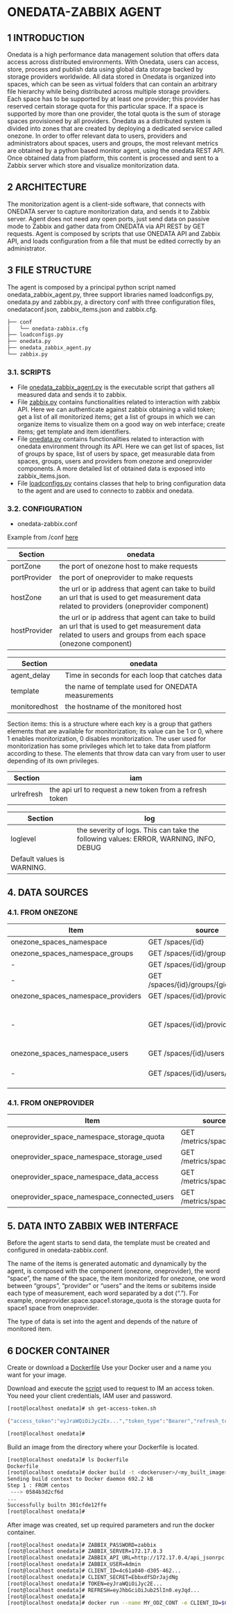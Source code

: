 # ONEDATA-ZABBIX AGENT

## 1 INTRODUCTION
Onedata is a high performance data management solution that offers data access across distributed environments. With Onedata, users can access, store, process and publish data using global data storage backed by storage providers worldwide. All data stored in Onedata is organized into spaces, which can be seen as virtual folders that can contain an arbitrary file hierarchy while being distributed across multiple storage providers. Each space has to be supported by at least one provider; this provider has reserved certain storage quota for this particular space. If a space is supported by more than one provider, the total quota is the sum of storage spaces provisioned by all providers.  Onedata as a distributed system is divided into zones that are created by deploying a dedicated service called onezone. 
In order to offer relevant data to users, providers and administrators about spaces, users and groups, the most relevant metrics are obtained by a python based monitor agent, using the onedata REST API. Once obtained data from platform, this content is processed and sent to a Zabbix server which store and visualize monitorization data. 


## 2	ARCHITECTURE

The monitorization agent is a client-side software, that connects with ONEDATA server to capture monitorization data, and sends it to Zabbix server. Agent does not need any open ports, just send data on passive mode to Zabbix and gather data from ONEDATA via API REST by GET requests. Agent is composed by scripts that use ONEDATA API and Zabbix API, and loads configuration from a file that must be edited correctly by an administrator.

## 3 FILE STRUCTURE
The agent is composed by a principal python script named onedata_zabbix_agent.py, three support libraries named loadconfigs.py, onedata.py and zabbix.py, a directory conf with three configuration files, onedataconf.json, zabbix_items.json and zabbix.cfg.

```sh
├── conf
│   └── onedata-zabbix.cfg
├── loadconfigs.py
├── onedata.py
├── onedata_zabbix_agent.py
└── zabbix.py
```
### 3.1. SCRIPTS

* File [onedata_zabbix_agent.py](https://github.com/indigo-dc/Monitoring/blob/master/zabbix-probes/onedata-zabbix-probe/onedata_zabbix_agent.py)  is the executable script that gathers all measured data and sends it to zabbix. 
* File [zabbix.py](https://github.com/indigo-dc/Monitoring/blob/master/zabbix-probes/onedata-zabbix-probe/zabbix.py)  contains functionalities related to interaction with zabbix API. Here we can authenticate against zabbix obtaining a valid token; get a list of all monitorized items; get a list of groups in which we can organize items to visualize them on a good way on web interface; create items; get template and item identifiers. 
* File [onedata.py](https://github.com/indigo-dc/Monitoring/blob/master/zabbix-probes/onedata-zabbix-probe/onedata.py) contains functionalities related to interaction with onedata environment through its API.  Here we can get list of spaces, list of groups by space, list of users by space, get measurable data from spaces, groups, users and providers from onezone and oneprovider components. A more detailed list of obtained data is exposed into zabbix_items.json. 
* File [loadconfigs.py](https://github.com/indigo-dc/Monitoring/blob/master/zabbix-probes/onedata-zabbix-probe/loadconfigs.py) contains classes that help to bring configuration data to the agent and are used to connecto to zabbix and onedata.

### 3.2. CONFIGURATION


* onedata-zabbix.conf

Example from /conf [here](https://github.com/indigo-dc/Monitoring/blob/master/zabbix-probes/onedata-zabbix-probe/conf/onedata-zabbix.cfg)


| Section| onedata|
| ------ | ------ |
| portZone | the port of onezone host to make requests |
| portProvider| the port of oneprovider to make requests |
| hostZone | the url or ip address that agent can take to build an url that is used to get measurement data related to providers (oneprovider component) |
| hostProvider | the url or ip address that agent can take to build an url that is used to get measurement data related to users and groups from each space (onezone component) |


| Section| onedata|
| ------ | ------ |
| agent_delay| Time in seconds for each loop that catches data |
| template | the name of template used for ONEDATA measurements |
| monitoredhost | the hostname of the monitored host |

Section items: this is a structure where each key is a group that gathers elements that are available for monitorization; its value can be 1 or 0, where 1 enables monitorization, 0 disables monitorization. The user used for monitorization has some privileges which let to take data from platform according to these. The elements that throw data can vary from user to user depending of its own privileges. 


| Section | iam |
| ------ | ------ |
| urlrefresh	| the api url to request a new token from a refresh token|


| Section | log |
| ------ | ------ |
| loglevel |	the severity of logs. This can take the following values: ERROR, WARNING, INFO, DEBUG
Default values is WARNING. |

## 4. DATA SOURCES

### 4.1. FROM ONEZONE

| Item | source | item | 
| ------ | ------ | ------ |
| onezone_spaces_namespace | GET /spaces/{id} | spaceId | 
| onezone_spaces_namespace_groups | GET /spaces/{id}/groups | groups |
| - | GET /spaces/{id}/groups | type, groupId | 
| - | GET /spaces/{id}/groups/{gid}/privileges | privileges | 
| onezone_spaces_namespace_providers | GET /spaces/{id}/providers | Providers | 
| - | GET /spaces/{id}/providers/{pid} | providerId, clientName, urls, longitude, latitude, redirectionPoint | 
| onezone_spaces_namespace_users | GET /spaces/{id}/users | Users | 
| - | GET /spaces/{id}/users/{uid} | name, privileges, userId | 

### 4.1. FROM ONEPROVIDER

| Item | source | item | 
| ------ | ------ | ------ |
| oneprovider_space_namespace_storage_quota | GET /metrics/space/{sid} | ?metric=storage_quota | 
| oneprovider_space_namespace_storage_used | GET /metrics/space/{sid} | ?metric=storage_used | 
| oneprovider_space_namespace_data_access | GET /metrics/space/{sid} | ?metric=data_access | 
| oneprovider_space_namespace_connected_users | GET /metrics/space/{sid} | ?metric=block_access | 


## 5. DATA INTO ZABBIX WEB INTERFACE

Before the agent starts to send data, the template must be created and configured in onedata-zabbix.conf.  

The name of the items is generated automatic and dynamically by the agent, is composed with the component (onezone, oneprovider), the word “space”, the name of the space, the item monitorized for onezone, one  word between “groups”, “provider” or “users” and the items or subitems inside each type of measurement, each word separated by a dot (“.”). 
For example, oneprovider.space.space1.storage_quota is the storage quota for space1 space from oneprovider. 

The type of data is set into the agent and depends of the nature of monitored item.

## 6	DOCKER CONTAINER

Create or download a [Dockerfile](https://github.com/indigo-dc/Monitoring/blob/master/zabbix-probes/onedata-zabbix-probe/Dockerfile)  Use your Docker user and a name you want for your image.

Download and execute the [script](https://github.com/indigo-dc/Monitoring/blob/master/zabbix-probes/onedata-zabbix-probe/get-access-token.sh) used to request to IM an access token. You need your client credentials, IAM user and password.

```sh
[root@localhost onedata]# sh get-access-token.sh 

{"access_token":"eyJraWQiOiJyc2Ex...","token_type":"Bearer","refresh_token":"eyJhbGciOi...","expires_in":3599,"scope":"address email profile offline_access"}

[root@localhost onedata]# 

```
Build an image from the directory where your Dockerfile is located.

```sh
[root@localhost onedata]# ls Dockerfile 
Dockerfile
[root@localhost onedata]# docker build -t <dockeruser>/<my_built_image> .
Sending build context to Docker daemon 692.2 kB
Step 1 : FROM centos
 ---> 0584b3d2cf6d
...
Successfully builtn 301cfde12ffe
[root@localhost onedata]# 

```

After image was created, set up required parameters and run the docker container.

```sh
[root@localhost onedata]# ZABBIX_PASSWORD=zabbix
[root@localhost onedata]# ZABBIX_SERVER=172.17.0.3
[root@localhost onedata]# ZABBIX_API_URL=http://172.17.0.4/api_jsonrpc.php
[root@localhost onedata]# ZABBIX_USER=Admin
[root@localhost onedata]# CLIENT_ID=4c61a040-d305-462...
[root@localhost onedata]# CLIENT_SECRET=EbbxdfSDrJajdNg
[root@localhost onedata]# TOKEN=eyJraWQiOiJyc2E...
[root@localhost onedata]# REFRESH=eyJhbGciOiJub25lIn0.eyJqd...
[root@localhost onedata]#
[root@localhost onedata]# docker run --name MY_ODZ_CONT -e CLIENT_ID=$CLIENT_ID -e CLIENT_SECRET=$CLIENT_SECRET -e ONEDATA_TOKEN=$ONEDATA_TOKEN -e REFRESH=$REFRESH -e ZABBIX_USER=$ZABBIX_USER -e ZABBIX_PASSWORD=$ZABBIX_PASSWORD -e ZABBIX_SERVER=$ZABBIX_SERVER -e ZABBIX_URL=$ZABBIX_URL -d <dockeruser>/<my_built_image>

```

